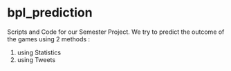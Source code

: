 # bpl_prediction

Scripts and Code for our Semester Project. We try to predict the outcome of the games using 2 methods :
 1) using Statistics
 2) using Tweets 

